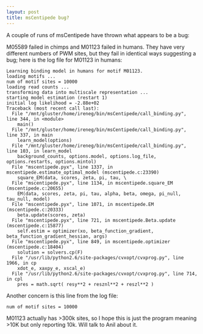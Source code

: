 ```yaml
---
layout: post
title: msCentipede bug?
---
```


A couple of runs of msCentipede have thrown what appears to be a bug:

M05589 failed in chimps and M01123 failed in humans. They have very different numbers of PWM sites, but they fail in identical ways suggesting a bug; here is the log file for M01123 in humans:

```
Learning binding model in humans for motif M01123.
loading motifs ... 
num of motif sites = 10000
loading read counts ... 
transforming data into multiscale representation ...
starting model estimation (restart 1)
initial log likelihood = -2.88e+02
Traceback (most recent call last):
  File "/mnt/gluster/home/ireneg/bin/msCentipede/call_binding.py", line 344, in <module>
    main()
  File "/mnt/gluster/home/ireneg/bin/msCentipede/call_binding.py", line 337, in main
    learn_model(options)
  File "/mnt/gluster/home/ireneg/bin/msCentipede/call_binding.py", line 103, in learn_model
    background_counts, options.model, options.log_file, options.restarts, options.mintol)
  File "mscentipede.pyx", line 1337, in mscentipede.estimate_optimal_model (mscentipede.c:23390)
    square_EM(data, scores, zeta, pi, tau, \
  File "mscentipede.pyx", line 1134, in mscentipede.square_EM (mscentipede.c:20655)
    EM(data, scores, zeta, pi, tau, alpha, beta, omega, pi_null, tau_null, model)
  File "mscentipede.pyx", line 1071, in mscentipede.EM (mscentipede.c:20333)
    beta.update(scores, zeta)
  File "mscentipede.pyx", line 721, in mscentipede.Beta.update (mscentipede.c:15877)
    self.estim = optimizer(xo, beta_function_gradient, beta_function_gradient_hessian, args)
  File "mscentipede.pyx", line 849, in mscentipede.optimizer (mscentipede.c:18404)
    solution = solvers.cp(F)
  File "/usr/lib/python2.6/site-packages/cvxopt/cvxprog.py", line 1966, in cp
    xdot_e, xaxpy_e, xscal_e)
  File "/usr/lib/python2.6/site-packages/cvxopt/cvxprog.py", line 714, in cpl
    pres = math.sqrt( resy**2 + resznl**2 + reszl**2 )
```

Another concern is this line from the log file:

```
num of motif sites = 10000
```

M01123 actually has >300k sites, so I hope this is just the program meaning >10K but only reporting 10k. Will talk to Anil about it. 